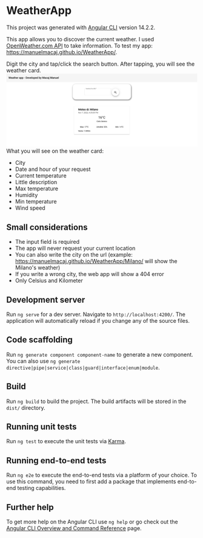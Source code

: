 # WeatherApp

This project was generated with [Angular CLI](https://github.com/angular/angular-cli) version 14.2.2.

This app allows you to discover the current weather.
I used [OpenWeather.com API](https://openweathermap.org/) to take information.
To test my app: https://manuelmacaj.github.io/WeatherApp/.

Digit the city and tap/click the search button. After 
tapping, you will see the weather card.
![Meteo](./media/Readme%20image/meteo.png)
What you will see on the weather card:
- City
- Date and hour of your request
- Current temperature
- Little description
- Max temperature
- Humidity
- Min temperature
- Wind speed

## Small considerations
- The input field is required
- The app will never request your current location
- You can also write the city on the url (example: https://manuelmacaj.github.io/WeatherApp/Milano/ will show the Milano's weather)
- If you write a wrong city, the web app will show a 404 error
- Only Celsius and Kilometer

## Development server

Run `ng serve` for a dev server. Navigate to `http://localhost:4200/`. The application will automatically reload if you change any of the source files.

## Code scaffolding

Run `ng generate component component-name` to generate a new component. You can also use `ng generate directive|pipe|service|class|guard|interface|enum|module`.

## Build

Run `ng build` to build the project. The build artifacts will be stored in the `dist/` directory.

## Running unit tests

Run `ng test` to execute the unit tests via [Karma](https://karma-runner.github.io).

## Running end-to-end tests

Run `ng e2e` to execute the end-to-end tests via a platform of your choice. To use this command, you need to first add a package that implements end-to-end testing capabilities.

## Further help

To get more help on the Angular CLI use `ng help` or go check out the [Angular CLI Overview and Command Reference](https://angular.io/cli) page.
